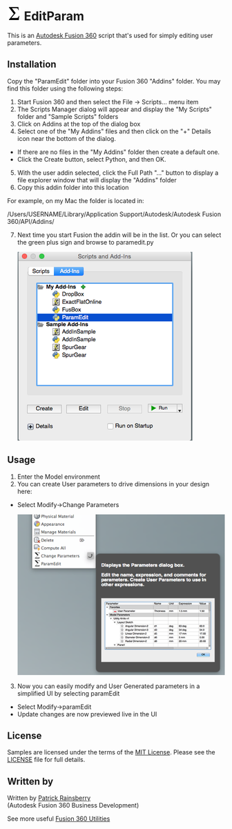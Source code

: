# ![](./resources/32x32.png) EditParam

This is an [Autodesk Fusion 360](http://fusion360.autodesk.com/) script that's used for simply editing user parameters.

## Installation

Copy the "ParamEdit" folder into your Fusion 360 "Addins" folder. You may find this folder using the following steps:

1. Start Fusion 360 and then select the File -> Scripts... menu item
2. The Scripts Manager dialog will appear and display the "My Scripts" folder and "Sample Scripts" folders
3. Click on Addins at the top of the dialog box
4. Select one of the "My Addins" files and then click on the "+" Details icon near the bottom of the dialog.
  - If there are no files in the "My Addins" folder then create a default one.
  - Click the Create button, select Python, and then OK.
5. With the user addin selected, click the Full Path "..." button to display a file explorer window that will display the "Addins" folder
6. Copy this addin folder into this location

For example, on my Mac the folder is located in:

/Users/USERNAME/Library/Application Support/Autodesk/Autodesk Fusion 360/API/Addins/

7. Next time you start Fusion the addin will be in the list.  Or you can select the green plus sign and browse to paramedit.py

    ![Addins Dialog](./resources/AddinsDialog.png)
## Usage

1. Enter the Model environment
2. You can create User parameters to drive dimensions in your design here:
  - Select Modify->Change Parameters

    ![Change Parameters](./resources/changeParams.png)
3. Now you can easily modify and User Generated parameters in a simplified UI by selecting paramEdit
  - Select Modify->paramEdit
  - Update changes are now previewed live in the UI

## License
Samples are licensed under the terms of the [MIT License](http://opensource.org/licenses/MIT). Please see the [LICENSE](LICENSE) file for full details.

## Written by

Written by [Patrick Rainsberry](https://twitter.com/prrainsberry) <br /> (Autodesk Fusion 360 Business Development)

See more useful [Fusion 360 Utilities](https://tapnair.github.io/index.html)
